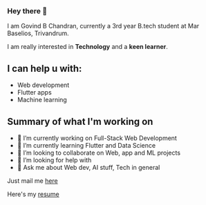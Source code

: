 ### Hey there 👋

I am Govind B Chandran, currently a 3rd year B.tech student at Mar Baselios, Trivandrum.


I am really interested in **Technology** and a **keen learner**. 

## I can help u with:
* Web development
* Flutter apps
* Machine learning

## Summary of what I'm working on


- 🔭 I’m currently working on Full-Stack Web Development
- 🌱 I’m currently learning Flutter and Data Science
- 👯 I’m looking to collaborate on Web, app and ML projects
- 🤔 I’m looking for help with 
- 💬 Ask me about Web dev, AI stuff, Tech in general

Just mail me <a href="mailto:govindchandran150@gmail.com"> here <a> 
 
Here's my <a href= "https://chandran-jr.github.io/resume/"> resume <a>
 



